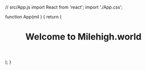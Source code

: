 // src/App.js
import React from 'react';
import './App.css';

function App(mil ) {
  return (
    <div className="App">
      <header className="App-header">
        <h1>Welcome to Milehigh.world</h1>
      </header>
    </div>
  );
}



